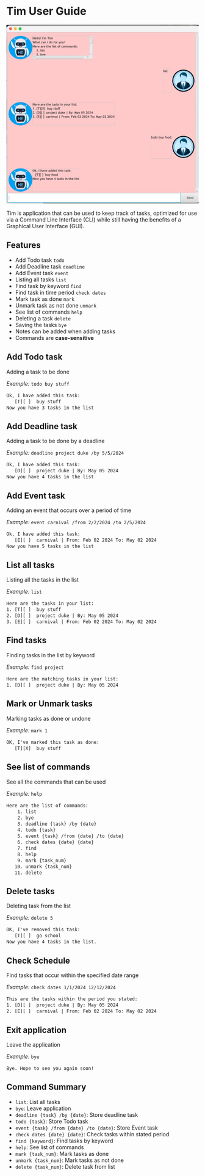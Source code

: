 # Tim User Guide

![Ui.png](Ui.png)

Tim is application that can be used to keep track of tasks, optimized for use via a Command Line Interface (CLI) 
while still having the benefits of a Graphical User Interface (GUI).

## Features
- Add Todo task `todo`
- Add Deadline task `deadline`
- Add Event task `event`
- Listing all tasks `list`
- Find task by keyword `find`
- Find task in time period `check dates`
- Mark task as done `mark`
- Unmark task as not done `unmark`
- See list of commands `help`
- Deleting a task `delete`
- Saving the tasks `bye`
- Notes can be added when adding tasks
- Commands are **case-sensitive**


## Add Todo task
Adding a task to be done

_Example:_ `todo buy stuff`

```
Ok, I have added this task:
   [T][ ]  buy stuff
Now you have 3 tasks in the list
```

## Add Deadline task
Adding a task to be done by a deadline

_Example:_ `deadline project duke /by 5/5/2024`

```
Ok, I have added this task:
   [D][ ]  project duke | By: May 05 2024
Now you have 4 tasks in the list
```

## Add Event task
Adding an event that occurs over a period of time

_Example:_ `event carnival /from 2/2/2024 /to 2/5/2024`

```
Ok, I have added this task:
   [E][ ]  carnival | From: Feb 02 2024 To: May 02 2024
Now you have 5 tasks in the list
```

## List all tasks
Listing all the tasks in the list

_Example:_ `list`

```
Here are the tasks in your list:
1. [T][ ]  buy stuff
2. [D][ ]  project duke | By: May 05 2024
3. [E][ ]  carnival | From: Feb 02 2024 To: May 02 2024
```

## Find tasks
Finding tasks in the list by keyword

_Example:_ `find project`

```
Here are the matching tasks in your list:
1. [D][ ]  project duke | By: May 05 2024
```

## Mark or Unmark tasks
Marking tasks as done or undone

_Example:_ `mark 1`

```
OK, I've marked this task as done:
   [T][X]  buy stuff
```

## See list of commands
See all the commands that can be used

_Example:_ `help`

```
Here are the list of commands:
    1. list
    2. bye
    3. deadline {task} /by {date}
    4. todo {task}
    5. event {task} /from {date} /to {date}
    6. check dates {date} {date}
    7. find
    8. help
    9. mark {task_num}
   10. unmark {task_num}
   11. delete 
```

## Delete tasks 
Deleting task from the list

_Example:_ `delete 5`

```
OK, I've removed this task:
   [T][ ]  go school
Now you have 4 tasks in the list.
```

## Check Schedule
Find tasks that occur within the specified date range

_Example:_ `check dates 1/1/2024 12/12/2024`

```
This are the tasks within the period you stated:
1. [D][ ]  project duke | By: May 05 2024
2. [E][ ]  carnival | From: Feb 02 2024 To: May 02 2024
```

## Exit application
Leave the application

_Example:_ `bye`

```
Bye. Hope to see you again soon!
```

## Command Summary
- `list`: List all tasks
- `bye`: Leave application
- `deadline {task} /by {date}`: Store deadline task
- `todo {task}`: Store Todo task
- `event {task} /from {date} /to {date}`: Store Event task
- `check dates {date} {date}`: Check tasks within stated period
- `find {keyword}`: Find tasks by keyword
- `help`: See list of commands
- `mark {task_num}`: Mark tasks as done
- `unmark {task_num}`: Mark tasks as not done
- `delete {task_num}`: Delete task from list

